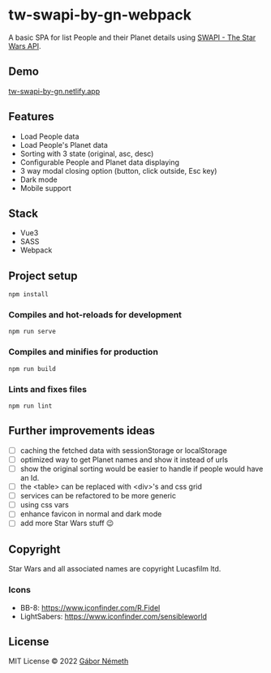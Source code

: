 # tw-swapi-by-gn-webpack

A basic SPA for list People and their Planet details using [SWAPI - The Star Wars API](https://swapi.dev/).

## Demo
[tw-swapi-by-gn.netlify.app](https://tw-swapi-by-gn.netlify.app)

## Features
- Load People data
- Load People's Planet data
- Sorting with 3 state (original, asc, desc)
- Configurable People and Planet data displaying
- 3 way modal closing option (button, click outside, Esc key)
- Dark mode
- Mobile support

## Stack
- Vue3
- SASS
- Webpack

## Project setup
```
npm install
```

### Compiles and hot-reloads for development
```
npm run serve
```

### Compiles and minifies for production
```
npm run build
```

### Lints and fixes files
```
npm run lint
```

## Further improvements ideas
- [ ] caching the fetched data with sessionStorage or localStorage
- [ ] optimized way to get Planet names and show it instead of urls
- [ ] show the original sorting would be easier to handle if people would have an Id.
- [ ] the \<table> can be replaced with \<div>'s and css grid
- [ ] services can be refactored to be more generic
- [ ] using css vars
- [ ] enhance favicon in normal and dark mode
- [ ] add more Star Wars stuff 😉

## Copyright
Star Wars and all associated names are copyright Lucasfilm ltd.

### Icons
- BB-8: https://www.iconfinder.com/R.Fidel
- LightSabers: https://www.iconfinder.com/sensibleworld

## License
MIT License © 2022 [Gábor Németh](https://github.com/erkage)